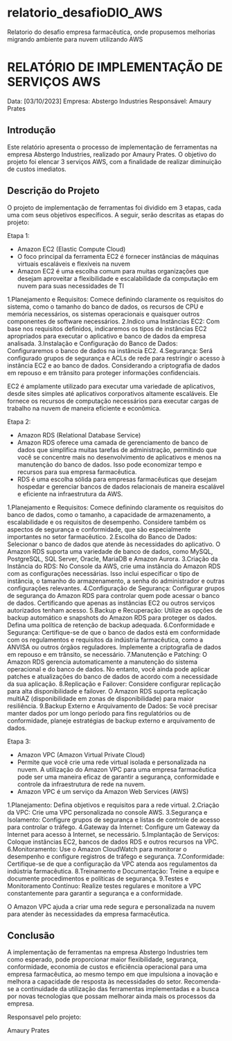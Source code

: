 # relatorio_desafioDIO_AWS
Relatorio do desafio empresa farmacêutica, onde propusemos melhorias migrando ambiente para nuvem utilizando AWS

# RELATÓRIO DE IMPLEMENTAÇÃO DE SERVIÇOS AWS

Data: [03/10/2023]
Empresa: Abstergo Industries 
Responsável: Amaury Prates

## Introdução
Este relatório apresenta o processo de implementação de ferramentas na empresa Abstergo Industries, realizado por Amaury Prates. O objetivo do projeto foi elencar 3 serviços AWS, com a finalidade de realizar diminuição de custos imediatos.

## Descrição do Projeto
O projeto de implementação de ferramentas foi dividido em 3 etapas, cada uma com seus objetivos específicos. A seguir, serão descritas as etapas do projeto:

Etapa 1: 
- Amazon EC2 (Elastic Compute Cloud) 
- O foco principal da ferramenta EC2 é fornecer instâncias de máquinas virtuais escaláveis e flexíveis na nuvem
- Amazon EC2 é uma escolha comum para muitas organizações que desejam aproveitar a flexibilidade e escalabilidade da computação em nuvem para suas necessidades de TI
  
1.Planejamento e Requisitos: Comece definindo claramente os requisitos do sistema, como o tamanho do banco de dados, os recursos de CPU e memória necessários, os sistemas operacionais e quaisquer outros componentes de software necessários.
2.Indico uma Instâncias EC2: Com base nos requisitos definidos, indicaremos os tipos de instâncias EC2 apropriados para executar o aplicativo e banco de dados da empresa analisada.
3.Instalação e Configuração do Banco de Dados: Configuraremos o banco de dados na instância EC2.
4.Segurança: Será configurado grupos de segurança e ACLs de rede para restringir o acesso à instância EC2 e ao banco de dados. Considerando a criptografia de dados em repouso e em trânsito para proteger informações confidenciais.

EC2 é amplamente utilizado para executar uma variedade de aplicativos, desde sites simples até aplicativos corporativos altamente escaláveis. Ele fornece os recursos de computação necessários para executar cargas de trabalho na nuvem de maneira eficiente e econômica.

Etapa 2: 
- Amazon RDS (Relational Database Service)
- Amazon RDS oferece uma camada de gerenciamento de banco de dados que simplifica muitas tarefas de administração, permitindo que você se concentre mais no desenvolvimento de aplicativos e menos na manutenção do banco de dados. Isso pode economizar tempo e recursos para sua empresa farmacêutica.
- RDS é uma escolha sólida para empresas farmacêuticas que desejam hospedar e gerenciar bancos de dados relacionais de maneira escalável e eficiente na infraestrutura da AWS.
  
1.Planejamento e Requisitos: Comece definindo claramente os requisitos do banco de dados, como o tamanho, a capacidade de armazenamento, a escalabilidade e os requisitos de desempenho. Considere também os aspectos de segurança e conformidade, que são especialmente importantes no setor farmacêutico.
2.Escolha do Banco de Dados: Selecionar o  banco de dados que atende às necessidades do aplicativo. O Amazon RDS suporta uma variedade de banco de dados, como MySQL, PostgreSQL, SQL Server, Oracle, MariaDB e Amazon Aurora.
3.Criação da Instância do RDS: No Console da AWS, crie uma instância do Amazon RDS com as configurações necessárias. Isso inclui especificar o tipo de instância, o tamanho do armazenamento, a senha do administrador e outras configurações relevantes.
4.Configuração de Segurança: Configurar grupos de segurança do Amazon RDS para controlar quem pode acessar o banco de dados. Certificando que apenas as instâncias EC2 ou outros serviços autorizados tenham acesso.
5.Backup e Recuperação: Utilize as opções de backup automático e snapshots do Amazon RDS para proteger os dados. Defina uma política de retenção de backup adequada.
6.Conformidade e Segurança: Certifique-se de que o banco de dados está em conformidade com os regulamentos e requisitos da indústria farmacêutica, como a ANVISA ou outros órgãos reguladores. Implemente a criptografia de dados em repouso e em trânsito, se necessário.
7.Manutenção e Patching: O Amazon RDS gerencia automaticamente a manutenção do sistema operacional e do banco de dados. No entanto, você ainda pode aplicar patches e atualizações do banco de dados de acordo com a necessidade da sua aplicação.
8.Replicação e Failover: Considere configurar replicação para alta disponibilidade e failover. O Amazon RDS suporta replicação multiAZ (disponibilidade em zonas de disponibilidade) para maior resiliência.
9.Backup Externo e Arquivamento de Dados: Se você precisar manter dados por um longo período para fins regulatórios ou de conformidade, planeje estratégias de backup externo e arquivamento de dados.

Etapa 3: 
- Amazon VPC (Amazon Virtual Private Cloud)
- Permite que você crie uma rede virtual isolada e personalizada na nuvem. A utilização do Amazon VPC para uma empresa farmacêutica pode ser uma maneira eficaz de garantir a segurança, conformidade e controle da infraestrutura de rede na nuvem.
- Amazon VPC é um serviço da Amazon Web Services (AWS) 

1.Planejamento: Defina objetivos e requisitos para a rede virtual.
2.Criação da VPC: Crie uma VPC personalizada no console AWS.
3.Segurança e Isolamento: Configure grupos de segurança e listas de controle de acesso para controlar o tráfego.
4.Gateway da Internet: Configure um Gateway da Internet para acesso à Internet, se necessário.
5.Implantação de Serviços: Coloque instâncias EC2, bancos de dados RDS e outros recursos na VPC.
6.Monitoramento: Use o Amazon CloudWatch para monitorar o desempenho e configure registros de tráfego e segurança.
7.Conformidade: Certifique-se de que a configuração da VPC atenda aos regulamentos da indústria farmacêutica.
8.Treinamento e Documentação: Treine a equipe e documente procedimentos e políticas de segurança.
9.Testes e Monitoramento Contínuo: Realize testes regulares e monitore a VPC constantemente para garantir a segurança e a conformidade.


O Amazon VPC ajuda a criar uma rede segura e personalizada na nuvem para atender às necessidades da empresa farmacêutica.



## Conclusão
A implementação de ferramentas na empresa Abstergo Industries tem como esperado, pode proporcionar maior flexibilidade, segurança, conformidade, economia de custos e eficiência operacional para uma empresa farmacêutica, ao mesmo tempo em que impulsiona a inovação e melhora a capacidade de resposta às necessidades do setor. Recomenda-se a continuidade da utilização das ferramentas implementadas e a busca por novas tecnologias que possam melhorar ainda mais os processos da empresa.

Responsavel pelo projeto:

Amaury Prates
